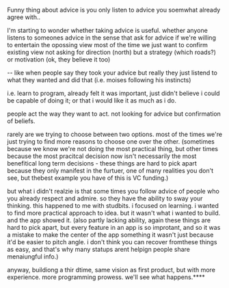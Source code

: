 Funny thing about advice is you only listen to advice you soemwhat already agree with.. 


I'm starting to wonder whether taking advice is useful.
whether anyone listens to someones advice
in the sense that ask for advice if we're willing to entertain the opossing view
most of the time we just want to confirm existing view
not asking for direction (north) but a strategy (which roads?)
or motivation (ok, they believe it too)



--
like when people say they took your advice but really
they just listend to what they wanted and did that
(i.e. moises following his instincts)


i.e. learn to program, already felt it was important, just didn't believe i could be capable of doing it; or that i would like it as much as i do.

people act the way they want to act. not looking for advice but confirmation of beliefs.

rarely are we trying to choose between two options. most of the times we're just trying to find more reasons to choose one over the other.
(sometimes because we know we're not doing the most practical thing, but other times because the most pracitcal decision now isn't necessarily the most benefitical long term decisions - these things are hard to pick apart because they only manifest in the furtuer, one of many realities you don't see,  but thebest example you have of this is VC funding.)

but what i didn't realzie is that some times you follow advice of people who you already respect and admire. so they have the ability to sway your thinking.
this happened to me with studbits. i focused on learning. i wanted to find more practical approach to idea. but it wasn't what i wanted to build.
and the app showed it. 
(also partly lacking ability, again these things are hard to pick apart, but every feature in an app is so improtant, and so it was a mistake to make the center of the app something it wasn't just because it'd be easier to pitch angle. i don't think you can recover fromthese things as easy, and that's why many statups arent helpign people share menaiungful info.)



anyway, buildiong a thir dtime, same vision as first product, but with more experience. more programming prowess. we'll see what happens.****
